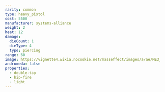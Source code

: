 ```yaml
---
rarity: common
type: heavy_pistol
cost: 5500
manufacturer: systems-alliance
weight: 2
heat: 12
damage:
  dieCount: 1
  dieType: 4
  type: piercing
range: 50
image: https://vignette4.wikia.nocookie.net/masseffect/images/a/ae/ME3_Phalanx_Heavy_Pistol.png/revision/latest?cb=20120317185535
andromeda: false
properties:
  - double-tap
  - hip-fire
  - light
---
```

